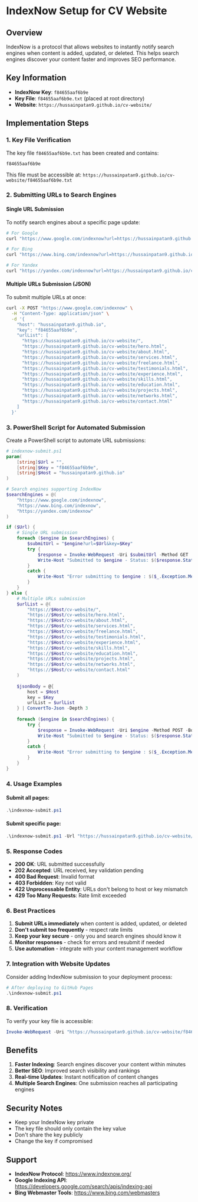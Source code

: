 # IndexNow Setup for CV Website

## Overview
IndexNow is a protocol that allows websites to instantly notify search engines when content is added, updated, or deleted. This helps search engines discover your content faster and improves SEO performance.

## Key Information
- **IndexNow Key**: `f84655aaf6b9e`
- **Key File**: `f84655aaf6b9e.txt` (placed at root directory)
- **Website**: `https://hussainpatan9.github.io/cv-website/`

## Implementation Steps

### 1. Key File Verification
The key file `f84655aaf6b9e.txt` has been created and contains:
```
f84655aaf6b9e
```

This file must be accessible at: `https://hussainpatan9.github.io/cv-website/f84655aaf6b9e.txt`

### 2. Submitting URLs to Search Engines

#### Single URL Submission
To notify search engines about a specific page update:

```bash
# For Google
curl "https://www.google.com/indexnow?url=https://hussainpatan9.github.io/cv-website/hero.html&key=f84655aaf6b9e"

# For Bing
curl "https://www.bing.com/indexnow?url=https://hussainpatan9.github.io/cv-website/hero.html&key=f84655aaf6b9e"

# For Yandex
curl "https://yandex.com/indexnow?url=https://hussainpatan9.github.io/cv-website/hero.html&key=f84655aaf6b9e"
```

#### Multiple URLs Submission (JSON)
To submit multiple URLs at once:

```bash
curl -X POST "https://www.google.com/indexnow" \
  -H "Content-Type: application/json" \
  -d '{
    "host": "hussainpatan9.github.io",
    "key": "f84655aaf6b9e",
    "urlList": [
      "https://hussainpatan9.github.io/cv-website/",
      "https://hussainpatan9.github.io/cv-website/hero.html",
      "https://hussainpatan9.github.io/cv-website/about.html",
      "https://hussainpatan9.github.io/cv-website/services.html",
      "https://hussainpatan9.github.io/cv-website/freelance.html",
      "https://hussainpatan9.github.io/cv-website/testimonials.html",
      "https://hussainpatan9.github.io/cv-website/experience.html",
      "https://hussainpatan9.github.io/cv-website/skills.html",
      "https://hussainpatan9.github.io/cv-website/education.html",
      "https://hussainpatan9.github.io/cv-website/projects.html",
      "https://hussainpatan9.github.io/cv-website/networks.html",
      "https://hussainpatan9.github.io/cv-website/contact.html"
    ]
  }'
```

### 3. PowerShell Script for Automated Submission

Create a PowerShell script to automate URL submissions:

```powershell
# indexnow-submit.ps1
param(
    [string]$Url = "",
    [string]$Key = "f84655aaf6b9e",
    [string]$Host = "hussainpatan9.github.io"
)

# Search engines supporting IndexNow
$searchEngines = @(
    "https://www.google.com/indexnow",
    "https://www.bing.com/indexnow",
    "https://yandex.com/indexnow"
)

if ($Url) {
    # Single URL submission
    foreach ($engine in $searchEngines) {
        $submitUrl = "$engine?url=$Url&key=$Key"
        try {
            $response = Invoke-WebRequest -Uri $submitUrl -Method GET
            Write-Host "Submitted to $engine - Status: $($response.StatusCode)"
        }
        catch {
            Write-Host "Error submitting to $engine : $($_.Exception.Message)"
        }
    }
} else {
    # Multiple URLs submission
    $urlList = @(
        "https://$Host/cv-website/",
        "https://$Host/cv-website/hero.html",
        "https://$Host/cv-website/about.html",
        "https://$Host/cv-website/services.html",
        "https://$Host/cv-website/freelance.html",
        "https://$Host/cv-website/testimonials.html",
        "https://$Host/cv-website/experience.html",
        "https://$Host/cv-website/skills.html",
        "https://$Host/cv-website/education.html",
        "https://$Host/cv-website/projects.html",
        "https://$Host/cv-website/networks.html",
        "https://$Host/cv-website/contact.html"
    )
    
    $jsonBody = @{
        host = $Host
        key = $Key
        urlList = $urlList
    } | ConvertTo-Json -Depth 3
    
    foreach ($engine in $searchEngines) {
        try {
            $response = Invoke-WebRequest -Uri $engine -Method POST -Body $jsonBody -ContentType "application/json"
            Write-Host "Submitted to $engine - Status: $($response.StatusCode)"
        }
        catch {
            Write-Host "Error submitting to $engine : $($_.Exception.Message)"
        }
    }
}
```

### 4. Usage Examples

#### Submit all pages:
```powershell
.\indexnow-submit.ps1
```

#### Submit specific page:
```powershell
.\indexnow-submit.ps1 -Url "https://hussainpatan9.github.io/cv-website/hero.html"
```

### 5. Response Codes

- **200 OK**: URL submitted successfully
- **202 Accepted**: URL received, key validation pending
- **400 Bad Request**: Invalid format
- **403 Forbidden**: Key not valid
- **422 Unprocessable Entity**: URLs don't belong to host or key mismatch
- **429 Too Many Requests**: Rate limit exceeded

### 6. Best Practices

1. **Submit URLs immediately** when content is added, updated, or deleted
2. **Don't submit too frequently** - respect rate limits
3. **Keep your key secure** - only you and search engines should know it
4. **Monitor responses** - check for errors and resubmit if needed
5. **Use automation** - integrate with your content management workflow

### 7. Integration with Website Updates

Consider adding IndexNow submission to your deployment process:

```powershell
# After deploying to GitHub Pages
.\indexnow-submit.ps1
```

### 8. Verification

To verify your key file is accessible:
```powershell
Invoke-WebRequest -Uri "https://hussainpatan9.github.io/cv-website/f84655aaf6b9e.txt"
```

## Benefits

1. **Faster Indexing**: Search engines discover your content within minutes
2. **Better SEO**: Improved search visibility and rankings
3. **Real-time Updates**: Instant notification of content changes
4. **Multiple Search Engines**: One submission reaches all participating engines

## Security Notes

- Keep your IndexNow key private
- The key file should only contain the key value
- Don't share the key publicly
- Change the key if compromised

## Support

- **IndexNow Protocol**: https://www.indexnow.org/
- **Google Indexing API**: https://developers.google.com/search/apis/indexing-api
- **Bing Webmaster Tools**: https://www.bing.com/webmasters 